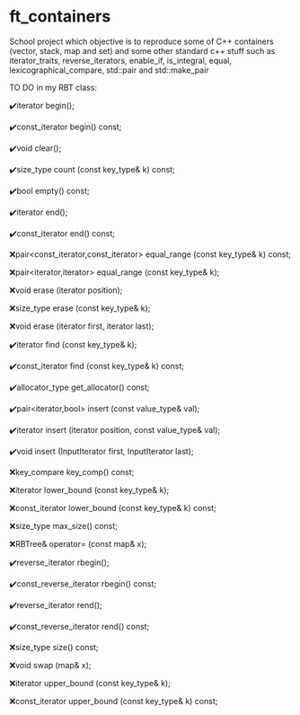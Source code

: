 # ft_containers
School project which objective is to reproduce some of C++ containers (vector, stack, map and set) and some other standard c++ stuff such as iterator_traits, reverse_iterators, enable_if, is_integral, equal, lexicographical_compare, std::pair and std::make_pair

TO DO in my RBT class:

✔️iterator begin();

✔️const_iterator begin() const;


✔️void clear();


✔️size_type count (const key_type& k) const;


✔️bool empty() const;


✔️iterator end();

✔️const_iterator end() const;


❌pair<const_iterator,const_iterator> equal_range (const key_type& k) const;

❌pair<iterator,iterator>             equal_range (const key_type& k);


❌void erase (iterator position);

❌size_type erase (const key_type& k);

❌void erase (iterator first, iterator last);


✔️iterator find (const key_type& k);

✔️const_iterator find (const key_type& k) const;


✔️allocator_type get_allocator() const;


✔️pair<iterator,bool> insert (const value_type& val);

✔️iterator insert (iterator position, const value_type& val);

✔️void insert (InputIterator first, InputIterator last);


❌key_compare key_comp() const;


❌iterator lower_bound (const key_type& k);

❌const_iterator lower_bound (const key_type& k) const;


❌size_type max_size() const;


❌RBTree& operator= (const map& x);


✔️reverse_iterator rbegin();

✔️const_reverse_iterator rbegin() const;


✔️reverse_iterator rend();

✔️const_reverse_iterator rend() const;


❌size_type size() const;


❌void swap (map& x);


❌iterator upper_bound (const key_type& k);

❌const_iterator upper_bound (const key_type& k) const;
